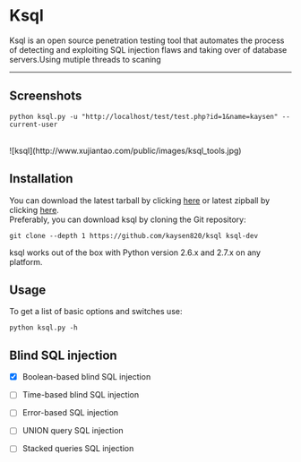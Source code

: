 # Ksql
Ksql is an open source penetration testing tool that automates the process of detecting and exploiting SQL injection flaws and taking over of database servers.Using mutiple threads to scaning<br>

------

## Screenshots
```
python ksql.py -u "http://localhost/test/test.php?id=1&name=kaysen" --current-user
```
<br>
![ksql](http://www.xujiantao.com/public/images/ksql_tools.jpg)


## Installation
You can download the latest tarball by clicking [here](https://github.com/kaysen820/ksql/tarball/master) or latest zipball by clicking [here](https://github.com/kaysen820/ksql/zipball/master).<br>
Preferably, you can download ksql by cloning the Git repository:<br>
```
git clone --depth 1 https://github.com/kaysen820/ksql ksql-dev
```
ksql works out of the box with Python version 2.6.x and 2.7.x on any platform.


## Usage
To get a list of basic options and switches use:<br>
```
python ksql.py -h
```

## Blind SQL injection
- [x] Boolean-based blind SQL injection
- [ ] Time-based blind SQL injection
- [ ] Error-based SQL injection
- [ ] UNION query SQL injection
- [ ] Stacked queries SQL injection

